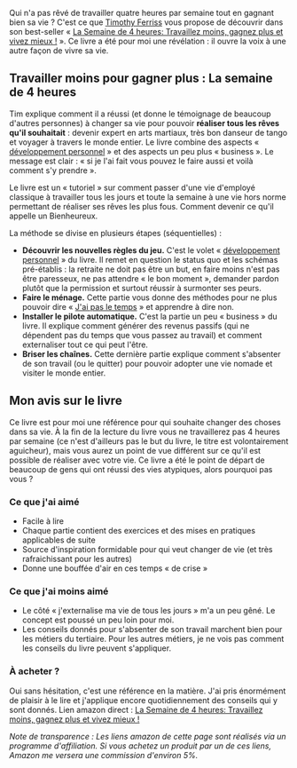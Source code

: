 <!-- 
.. title: Travailler moins pour gagner plus : La semaine de 4 heures
.. slug: travailler-moins-pour-gagner-plus-la-semaine-de-4-heures
.. date: 2012-10-19 11:00:43+02:00
.. tags: Développement personnel, Carrière et travail, Livres
.. category: 
.. link: 
.. description: 
.. type: text
-->

<p>Qui n'a pas rêvé de travailler quatre heures par semaine tout en gagnant bien sa vie ? C'est ce que <a href="http://www.fourhourworkweek.com/">Timothy Ferriss</a> vous propose de découvrir dans son best-seller « <a href="http://www.amazon.fr/gp/product/2744064173/ref=as_li_ss_tl?ie=UTF8&amp;tag=vincjous-21&amp;linkCode=as2&amp;camp=1642&amp;creative=19458&amp;creativeASIN=2744064173">La Semaine de 4 heures: Travaillez moins, gagnez plus et vivez mieux !</a> ». Ce livre a été pour moi une révélation : il ouvre la voix à une autre façon de vivre sa vie.</p>
<!-- TEASER_END -->

<h2>Travailler moins pour gagner plus : La semaine de 4 heures</h2>

<p>Tim explique comment il a réussi (et donne le témoignage de beaucoup d'autres personnes) à changer sa vie pour pouvoir <strong>réaliser tous les rêves qu'il souhaitait</strong> : devenir expert en arts martiaux, très bon danseur de tango et voyager à travers le monde entier. Le livre combine des aspects « <a href="/le-developpement-personnel-pour-qui-pourquoi/">développement personnel</a> » et des aspects un peu plus « business ». Le message est clair : « si je l'ai fait vous pouvez le faire aussi et voilà comment s'y prendre ».</p>

<p>Le livre est un « tutoriel » sur comment passer d'une vie d'employé classique à travailler tous les jours et toute la semaine à une vie hors norme permettant de réaliser ses rêves les plus fous. Comment devenir ce qu'il appelle un Bienheureux.</p>

<p>La méthode se divise en plusieurs étapes (séquentielles) :</p>

<ul><li><strong>Découvrir les nouvelles règles du jeu.</strong> C'est le volet « <a href="/le-developpement-personnel-pour-qui-pourquoi/">développement personnel</a> » du livre. Il remet en question le status quo et les schémas pré-établis : la retraite ne doit pas être un but, en faire moins n'est pas être paresseux, ne pas attendre « le bon moment », demander pardon plutôt que la permission et surtout réussir à surmonter ses peurs. </li>

<li><strong>Faire le ménage.</strong> Cette partie vous donne des méthodes pour ne plus pouvoir dire « <a href="/jai-pas-le-temps-la-pire-excuse-qui-soit/">J'ai pas le temps</a> » et apprendre à dire non.</li>

<li><strong>Installer le pilote automatique.</strong> C'est la partie un peu « business » du livre. Il explique comment générer des revenus passifs (qui ne dépendent pas du temps que vous passez au travail) et comment externaliser tout ce qui peut l'être.</li>

<li><strong>Briser les chaînes.</strong> Cette dernière partie explique comment s'absenter de son travail (ou le quitter) pour pouvoir adopter une vie nomade et visiter le monde entier.</li>
</ul>

<h2>Mon avis sur le livre</h2>

<p>Ce livre est pour moi une référence pour qui souhaite changer des choses dans sa vie. À la fin de la lecture du livre vous ne travaillerez pas 4&nbsp;heures par semaine (ce n'est d'ailleurs pas le but du livre, le titre est volontairement aguicheur), mais vous aurez un point de vue différent sur ce qu'il est possible de réaliser avec votre vie. Ce livre a été le point de départ de beaucoup de gens qui ont réussi des vies atypiques, alors pourquoi pas vous ?</p>

<h3>Ce que j'ai aimé</h3>

<ul>
  <li>Facile à lire</li>
  <li>Chaque partie contient des exercices et des mises en pratiques applicables de suite</li>
  <li>Source d'inspiration formidable pour qui veut changer de vie (et très rafraichissant pour les autres)</li>
  <li>Donne une bouffée d'air en ces temps « de crise »</li>
</ul>

<h3>Ce que j'ai moins aimé</h3>

<ul>
  <li>Le côté « j'externalise ma vie de tous les jours » m'a un peu gêné. Le concept est poussé un peu loin pour moi.</li>
  <li>Les conseils donnés pour s'absenter de son travail marchent bien pour les métiers du tertiaire. Pour les autres métiers, je ne vois pas comment les conseils du livre peuvent s'appliquer.</li>
</ul>

<h3>À acheter ?</h3>

<p>Oui sans hésitation, c'est une référence en la matière. J'ai pris énormément de plaisir à le lire et j'applique encore quotidiennement des conseils qui y sont donnés. Lien amazon direct :&nbsp;<a href="http://www.amazon.fr/gp/product/2744064173/ref=as_li_ss_tl?ie=UTF8&amp;tag=vincjous-21&amp;linkCode=as2&amp;camp=1642&amp;creative=19458&amp;creativeASIN=2744064173">La Semaine de 4 heures: Travaillez moins, gagnez plus et vivez mieux !</a></p>

<p><em>Note de transparence : Les liens amazon de cette page sont réalisés via un programme d'affiliation. Si vous achetez un produit par un de ces liens, Amazon me versera une commission d'environ 5%.</em></p>
